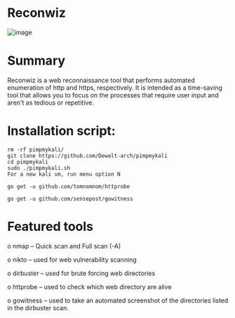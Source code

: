 # Reconwiz

![image](https://user-images.githubusercontent.com/82777195/132600915-33da24b4-468d-4ef8-9a03-108e8be71190.png)

# Summary
Reconwiz is a web reconnaissance tool that performs automated enumeration of http and https, respectively. It is intended as a time-saving tool that allows you to focus on the processes that require user input and aren't as tedious or repetitive. 

# Installation script:
    rm -rf pimpmykali/
    git clone https://github.com/Dewalt-arch/pimpmykali
    cd pimpmykali
    sudo ./pimpmykali.sh
    For a new kali vm, run menu option N
    
    go get -u github.com/tomnomnom/httprobe
    
    go get -u github.com/sensepost/gowitness


# Featured tools
o	nmap – Quick scan and Full scan (-A)

o	nikto – used for web vulnerability scanning

o	dirbuster – used for brute forcing web directories

o	httprobe – used to check which web directory are alive

o	gowitness – used to take an automated screenshot of the directories listed in the dirbuster scan.


